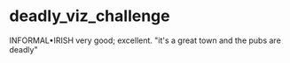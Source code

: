 # deadly_viz_challenge
INFORMAL•IRISH very good; excellent. "it's a great town and the pubs are deadly"
